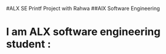 #ALX SE Printf Project with Rahwa
##AlX Software Engineering
# I am ALX software engineering student :
